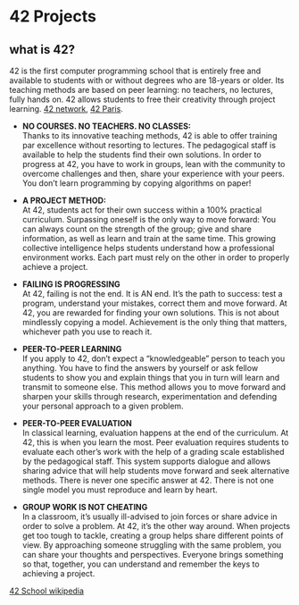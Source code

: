 # 42 Projects
## what is 42?
42 is the first computer programming school that is entirely free and available to students with or without degrees who are 18-years or older. Its teaching methods are based on peer learning: no teachers, no lectures, fully hands on. 42 allows students to free their creativity through project learning.
[42 network](https://www.42network.org/), [42 Paris](https://42.fr/en/homepage/).
* **NO COURSES. NO TEACHERS. NO CLASSES:**<br>
Thanks to its innovative teaching methods, 42 is able to offer training par excellence without resorting to lectures. The pedagogical staff is available to help the students find their own solutions. In order to progress at 42, you have to work in groups, lean with the community to overcome challenges and then, share your experience with your peers. You don’t learn programming by copying algorithms on paper!

* **A PROJECT METHOD:**<br>
At 42, students act for their own success within a 100% practical curriculum. Surpassing oneself is the only way to move forward: You can always count on the strength of the group; give and share information, as well as learn and train at the same time. This growing collective intelligence helps students understand how a professional environment works. Each part must rely on the other in order to properly achieve a project.

* **FAILING IS PROGRESSING**<br>
At 42, failing is not the end. It is AN end. It’s the path to success: test a program, understand your mistakes, correct them and move forward. At 42, you are rewarded for finding your own solutions. This is not about mindlessly copying a model. Achievement is the only thing that matters, whichever path you use to reach it.

* **PEER-TO-PEER LEARNING**<br>
If you apply to 42, don’t expect a “knowledgeable” person to teach you anything. You have to find the answers by yourself or ask fellow students to show you and explain things that you in turn will learn and transmit to someone else. This method allows you to move forward and sharpen your skills through research, experimentation and defending your personal approach to a given problem.

* **PEER-TO-PEER EVALUATION**<br>
In classical learning, evaluation happens at the end of the curriculum. At 42, this is when you learn the most. Peer evaluation requires students to evaluate each other’s work with the help of a grading scale established by the pedagogical staff. This system supports dialogue and allows sharing advice that will help students move forward and seek alternative methods. There is never one specific answer at 42. There is not one single model you must reproduce and learn by heart.

* **GROUP WORK IS NOT CHEATING**<br>
In a classroom, it’s usually ill-advised to join forces or share advice in order to solve a problem. At 42, it’s the other way around. When projects get too tough to tackle, creating a group helps share different points of view. By approaching someone struggling with the same problem, you can share your thoughts and perspectives. Everyone brings something so that, together, you can understand and remember the keys to achieving a project.

[42 School wikipedia](https://en.wikipedia.org/wiki/42_(school))<br>


